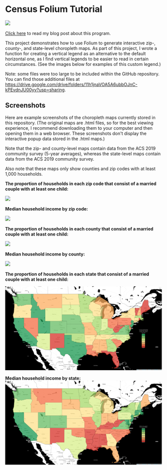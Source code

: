 # Census Folium Tutorial

![](https://github.com/kburchfiel/census_folium_tutorial/blob/master/interactive_map_demonstration.gif?raw=true)

[Click here](https://wordpress.com/post/kburchfiel3.wordpress.com/410) to read my blog post about this program. 

This project demonstrates how to use Folium to generate interactive zip-, county-, and state-level choropleth maps. As part of this project, I wrote a function for creating a vertical legend as an alternative to the default horizontal one, as I find vertical legends to be easier to read in certain circumstances. (See the images below for examples of this custom legend.)

Note: some files were too large to be included within the GitHub repository. You can find those additional files at https://drive.google.com/drive/folders/11h1jnaVOA5A6ubbOJnC-kPEvdnJU00yv?usp=sharing.


## Screenshots

Here are example screenshots of the choropleth maps currently stored in this repository. (The original maps are .html files, so for the best viewing experience, I recommend downloading them to your computer and then opening them in a web browser. These screenshots don't display the interactive popup data stored in the .html maps.)

Note that the zip- and county-level maps contain data from the ACS 2019 community survey (5-year averages), whereas the state-level maps contain data from the ACS 2019 community survey.

Also note that these maps only show counties and zip codes with at least 1,000 households.

**The proportion of households in each zip code that consist of a married couple with at least one child:**

![](https://github.com/kburchfiel/census_folium_tutorial/blob/master/census_folium_map_screenshots/zip_married_couples_with_kids.png)



**Median household income by zip code:**

![](https://github.com/kburchfiel/census_folium_tutorial/blob/master/census_folium_map_screenshots/zip_median_hh_income.png)



**The proportion of households in each county that consist of a married couple with at least one child:**

![](https://github.com/kburchfiel/census_folium_tutorial/blob/master/census_folium_map_screenshots/county_married_couples_with_kids.png?raw=true)



**Median household income by county:**

![](https://github.com/kburchfiel/census_folium_tutorial/blob/master/census_folium_map_screenshots/county_median_hh_income.png?raw=true)



**The proportion of households in each state that consist of a married couple with at least one child:**

![](https://github.com/kburchfiel/census_folium_tutorial/blob/master/census_folium_map_screenshots/state_married_couples_with_kids.png?raw=true)



**Median household income by state:**
![](https://github.com/kburchfiel/census_folium_tutorial/blob/master/census_folium_map_screenshots/state_median_hh_income.png?raw=true)




